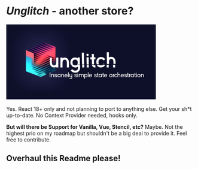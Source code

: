 # _Unglitch_ - another store?

<img src="./logo.jpg" width="400px" 
style="max-width: 100%" alt="" />

Yes. React 18+ only and not planning to port to anything else. Get your sh\*t up-to-date. No Context Provider needed, hooks only.

**But will there be Support for Vanilla, Vue, Stencil, etc?**
Maybe. Not the highest prio on my roadmap but shouldn't be a big deal to provide it. Feel free to contribute.

## Overhaul this Readme please!
